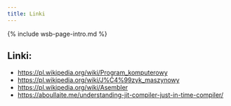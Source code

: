 ```yaml
---
title: Linki
---
```


{% include wsb-page-intro.md %}

## Linki:

- https://pl.wikipedia.org/wiki/Program_komputerowy
- https://pl.wikipedia.org/wiki/J%C4%99zyk_maszynowy
- https://pl.wikipedia.org/wiki/Asembler
- https://aboullaite.me/understanding-jit-compiler-just-in-time-compiler/
